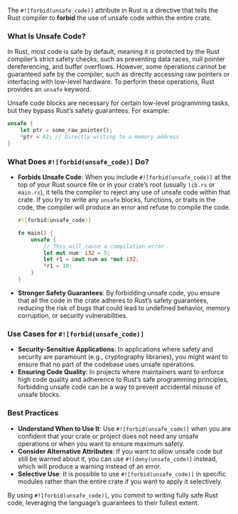 The `#![forbid(unsafe_code)]` attribute in Rust is a directive that tells the Rust compiler to **forbid** the use of unsafe code within the entire crate. 

### What Is Unsafe Code?
In Rust, most code is safe by default, meaning it is protected by the Rust compiler’s strict safety checks, such as preventing data races, null pointer dereferencing, and buffer overflows. However, some operations cannot be guaranteed safe by the compiler, such as directly accessing raw pointers or interfacing with low-level hardware. To perform these operations, Rust provides an `unsafe` keyword.

Unsafe code blocks are necessary for certain low-level programming tasks, but they bypass Rust’s safety guarantees. For example:

```rust
unsafe {
    let ptr = some_raw_pointer();
    *ptr = 42; // Directly writing to a memory address
}
```

### What Does `#![forbid(unsafe_code)]` Do?
- **Forbids Unsafe Code**: When you include `#![forbid(unsafe_code)]` at the top of your Rust source file or in your crate’s root (usually `lib.rs` or `main.rs`), it tells the compiler to reject any use of unsafe code within that crate. If you try to write any `unsafe` blocks, functions, or traits in the code, the compiler will produce an error and refuse to compile the code.
  
  ```rust
  #![forbid(unsafe_code)]

  fn main() {
      unsafe {
          // This will cause a compilation error
          let mut num: i32 = 5;
          let r1 = &mut num as *mut i32;
          *r1 = 10;
      }
  }
  ```

- **Stronger Safety Guarantees**: By forbidding unsafe code, you ensure that all the code in the crate adheres to Rust’s safety guarantees, reducing the risk of bugs that could lead to undefined behavior, memory corruption, or security vulnerabilities.

### Use Cases for `#![forbid(unsafe_code)]`
- **Security-Sensitive Applications**: In applications where safety and security are paramount (e.g., cryptography libraries), you might want to ensure that no part of the codebase uses unsafe operations.
- **Ensuring Code Quality**: In projects where maintainers want to enforce high code quality and adherence to Rust’s safe programming principles, forbidding unsafe code can be a way to prevent accidental misuse of unsafe blocks.

### Best Practices
- **Understand When to Use It**: Use `#![forbid(unsafe_code)]` when you are confident that your crate or project does not need any unsafe operations or when you want to ensure maximum safety.
- **Consider Alternative Attributes**: If you want to allow unsafe code but still be warned about it, you can use `#![deny(unsafe_code)]` instead, which will produce a warning instead of an error.
- **Selective Use**: It is possible to use `#![forbid(unsafe_code)]` in specific modules rather than the entire crate if you want to apply it selectively.

By using `#![forbid(unsafe_code)]`, you commit to writing fully safe Rust code, leveraging the language’s guarantees to their fullest extent.